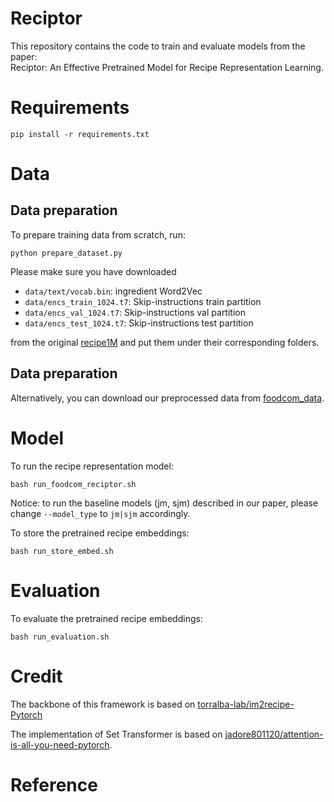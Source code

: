 # Reciptor
This repository contains the code to train and evaluate models from the paper:  
Reciptor: An Effective Pretrained Model for Recipe Representation Learning.
# Requirements
```shell
pip install -r requirements.txt
```
# Data
## Data preparation
To prepare training data from scratch, run:
```shell
python prepare_dataset.py
```
Please make sure you have downloaded 
* `data/text/vocab.bin`: ingredient Word2Vec
* `data/encs_train_1024.t7`: Skip-instructions train partition
* `data/encs_val_1024.t7`: Skip-instructions val partition
* `data/encs_test_1024.t7`: Skip-instructions test partition

from the original [recipe1M](http://im2recipe.csail.mit.edu/dataset/download/) and put them under their corresponding folders.

## Data preparation
Alternatively, you can download our preprocessed data from [foodcom_data](https://drive.google.com/drive/folders/19isPZOMiBA-hA4WoTJbjhX1SmYmgmUZA?usp=sharing).

# Model
To run the recipe representation model:
```shell
bash run_foodcom_reciptor.sh
```
Notice: to run the baseline models (jm, sjm) described in our paper, please change `--model_type` to `jm|sjm` accordingly.

To store the pretrained recipe embeddings:
```shell
bash run_store_embed.sh
```
# Evaluation
To evaluate the pretrained recipe embeddings:
```shell
bash run_evaluation.sh
```
# Credit
The backbone of this framework is based on [torralba-lab/im2recipe-Pytorch](https://github.com/torralba-lab/im2recipe-Pytorch)

The implementation of Set Transformer is based on [jadore801120/attention-is-all-you-need-pytorch](https://github.com/TropComplique/set-transformer).

# Reference